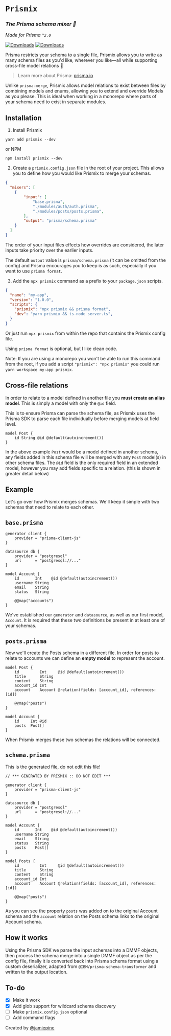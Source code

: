 # `Prismix`
 
### *The Prisma schema mixer 🍹*
_Made for Prisma `^2.0`_

[![Downloads](https://img.shields.io/npm/dt/prismix.svg?style=flat&colorA=000000&colorB=000000)](https://www.npmjs.com/package/prismix)
[![Downloads](https://img.shields.io/npm/v/prismix.svg?style=flat&colorA=000000&colorB=000000)](https://www.npmjs.com/package/prismix)


Prisma restricts your schema to a single file, Prismix allows you to write as many schema files as you'd like, wherever you like—all while supporting cross-file model relations 🤯

> Learn more about Prisma: [prisma.io](https://prisma.io)


Unlike `prisma-merge`, Prismix allows model relations to exist between files by combining models and enums, allowing you to extend and override Models as you please. This is ideal when working in a monorepo where parts of your schema need to exist in separate modules.


## Installation
1. Install Prismix
```
yarn add prismix --dev
```
or NPM
```
npm install prismix --dev
```
2. Create a `prismix.config.json` file in the root of your project. This allows you to define how you would like Prismix to merge your schemas. 
```json
{
  "mixers": [
    {
        "input": [
            "base.prisma",
            "./modules/auth/auth.prisma", 
            "./modules/posts/posts.prisma",
        ],
        "output": "prisma/schema.prisma"
    }
  ]
}
```
The order of your input files effects how overrides are considered, the later inputs take priority over the earlier inputs.

The default `output` value is `prisma/schema.prisma` (it can be omitted from the config) and Prisma encourages you to keep is as such, especially if you want to use `prisma format`.

3. Add the `npx prismix` command as a prefix to your `package.json` scripts.
```json
{
  "name": "my-app",
  "version": "1.0.0",
  "scripts": {
    "prismix": "npx prismix && prisma format",
    "dev": "yarn prismix && ts-node server.ts",
  }
}
```
Or just run `npx prismix` from within the repo that contains the Prismix config file. 

Using `prisma format` is optional, but I like clean code.

Note: If you are using a monorepo you won't be able to run this command from the root, if you add a script `"prismix": "npx prismix"` you could run `yarn workspace my-app prismix`.

## Cross-file relations 

In order to relate to a model defined in another file you **must create an alias model**. This is simply a model with only the `@id` field. 

This is to ensure Prisma can parse the schema file, as Prismix uses the Prisma SDK to parse each file individually before merging models at field level.

```prisma
model Post {
    id String @id @default(autoincrement())
}
```
In the above example `Post` would be a model defined in another schema, any fields added in this schema file will be merged with any `Post` model(s) in other schema files. The `@id` field is the only required field in an extended model, however you may add fields specific to a relation. (this is shown in greater detail below)

## Example
Let's go over how Prismix merges schemas. We'll keep it simple with two schemas that need to relate to each other.

## `base.prisma`


```prisma
generator client {
    provider = "prisma-client-js"
}

datasource db {
    provider = "postgresql"
    url      = "postgresql://..."
}

model Account {
    id       Int    @id @default(autoincrement())
    username String
    email    String
    status   String

    @@map("accounts")
}
```
We've established our `generator` and `datasource`, as well as our first model, `Account`. It is required that these two definitions be present in at least one of your schemas.

## `posts.prisma`
Now we'll create the Posts schema in a different file. In order for posts to relate to accounts we can define an **empty model** to represent the account.

```prisma
model Post {
    id         Int     @id @default(autoincrement())
    title      String
    content    String
    account_id Int
    account    Account @relation(fields: [account_id], references: [id])

    @@map("posts")
}

model Account {
    id     Int @id
    posts  Post[]
}
```
When Prismix merges these two schemas the relations will be connected. 

## `schema.prisma`
This is the generated file, do not edit this file!

```prisma
// *** GENERATED BY PRISMIX :: DO NOT EDIT ***

generator client {
    provider = "prisma-client-js"
}

datasource db {
    provider = "postgresql"
    url      = "postgresql://..."
}

model Account {
    id       Int    @id @default(autoincrement())
    username String
    email    String
    status   String
    posts    Post[]
}

model Posts {
    id         Int     @id @default(autoincrement())
    title      String
    content    String
    account_id Int
    account    Account @relation(fields: [account_id], references: [id])

    @@map("posts")
}
```

As you can see the property `posts` was added on to the original Account schema and the `account` relation on the Posts schema links to the original Account schema.



## How it works
Using the Prisma SDK we parse the input schemas into a DMMF objects, then process the schema merge into a single DMMF object as per the config file, finally it is converted back into Prisma schema format using a custom deserializer, adapted from `@IBM/prisma-schema-transformer` and written to the output location.


## To-do
- [x] Make it work
- [x] Add glob support for wildcard schema discovery
- [ ] Make `prismix.config.json` optional
- [ ] Add command flags

Created by [@jamiepine](https://twitter.com/jamiepine)
